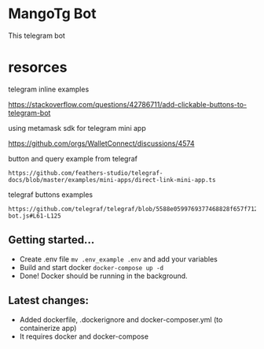 # MangoTg Bot

 This telegram bot 

# resorces

telegram inline examples

https://stackoverflow.com/questions/42786711/add-clickable-buttons-to-telegram-bot

using metamask sdk for telegram mini app

https://github.com/orgs/WalletConnect/discussions/4574

button and query example from telegraf

    https://github.com/feathers-studio/telegraf-docs/blob/master/examples/mini-apps/direct-link-mini-app.ts

telegraf buttons examples

    https://github.com/telegraf/telegraf/blob/5588e0599769377468828f657f7125acbb7870ac/docs/examples/keyboard-bot.js#L61-L125



## Getting started...

- Create .env file `mv .env_example .env` and add your variables
- Build and start docker `docker-compose up -d`
- Done! Docker should be running in the background.

## Latest changes:

- Added dockerfile, .dockerignore and docker-composer.yml (to containerize app)
- It requires docker and docker-compose